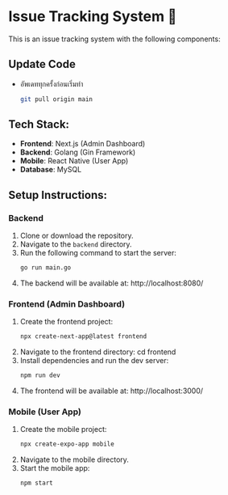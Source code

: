 # Issue Tracking System  💒

This is an issue tracking system with the following components:

## Update Code
   - อัพเดททุกครั้งก่อนเริ่มทำ
     ```bash
     git pull origin main


## Tech Stack:
- **Frontend**: Next.js (Admin Dashboard)
- **Backend**: Golang (Gin Framework)
- **Mobile**: React Native (User App)
- **Database**: MySQL


## Setup Instructions:

### Backend
1. Clone or download the repository.
2. Navigate to the `backend` directory.
3. Run the following command to start the server:
   ```bash
   go run main.go
4. The backend will be available at:
   http://localhost:8080/


### Frontend (Admin Dashboard)

1. Create the frontend project:
   ```bash
   npx create-next-app@latest frontend
2. Navigate to the frontend directory:
   cd frontend
3. Install dependencies and run the dev server:
   ```bash
   npm run dev
5. The frontend will be available at:
   http://localhost:3000/


### Mobile (User App)
1. Create the mobile project:
   ```bash
   npx create-expo-app mobile
2. Navigate to the mobile directory.
3. Start the mobile app:
   ```bash
   npm start
